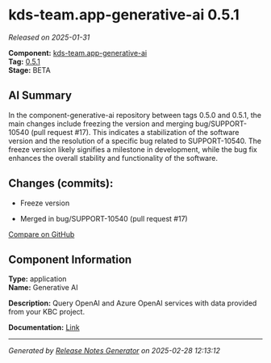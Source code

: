 # kds-team.app-generative-ai 0.5.1

_Released on 2025-01-31_

**Component:** [kds-team.app-generative-ai](https://github.com/keboola/component-generative-ai)  
**Tag:** [0.5.1](https://github.com/keboola/component-generative-ai/releases/tag/0.5.1)  
**Stage:** BETA  


## AI Summary
In the component-generative-ai repository between tags 0.5.0 and 0.5.1, the main changes include freezing the version and merging bug/SUPPORT-10540 (pull request #17). This indicates a stabilization of the software version and the resolution of a specific bug related to SUPPORT-10540. The freeze version likely signifies a milestone in development, while the bug fix enhances the overall stability and functionality of the software.



## Changes (commits):


- Freeze version 
  



- Merged in bug/SUPPORT-10540 (pull request #17) 
  



[Compare on GitHub](https://github.com/component-generative-ai/compare/0.5.0...0.5.1)



## Component Information
**Type:** application  
**Name:** Generative AI  

**Description:** Query OpenAI and Azure OpenAI services with data provided from your KBC project.  


**Documentation:** [Link](https://help.keboola.com/components/applications/ai/generative-ai/)  



---
_Generated by [Release Notes Generator](https://github.com/keboola/release-notes-generator) on 2025-02-28 12:13:12_ 